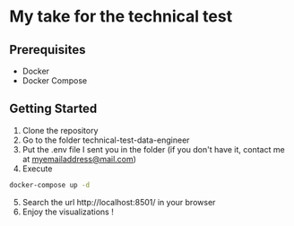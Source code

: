 # My take for the technical test

## Prerequisites

- Docker
- Docker Compose

## Getting Started

1. Clone the repository
2. Go to the folder technical-test-data-engineer
3. Put the .env file I sent you in the folder (if you don't have it, contact me at myemailaddress@mail.com)
4. Execute

```bash
docker-compose up -d
```

5. Search the url http://localhost:8501/ in your browser
6. Enjoy the visualizations !
